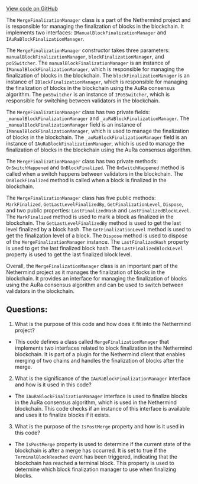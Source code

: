 [View code on GitHub](https://github.com/NethermindEth/nethermind/src/Nethermind/Nethermind.Merge.Plugin/MergeFinalizationManager.cs)

The `MergeFinalizationManager` class is a part of the Nethermind project and is responsible for managing the finalization of blocks in the blockchain. It implements two interfaces: `IManualBlockFinalizationManager` and `IAuRaBlockFinalizationManager`. 

The `MergeFinalizationManager` constructor takes three parameters: `manualBlockFinalizationManager`, `blockFinalizationManager`, and `poSSwitcher`. The `manualBlockFinalizationManager` is an instance of `IManualBlockFinalizationManager`, which is responsible for managing the finalization of blocks in the blockchain. The `blockFinalizationManager` is an instance of `IBlockFinalizationManager`, which is responsible for managing the finalization of blocks in the blockchain using the AuRa consensus algorithm. The `poSSwitcher` is an instance of `IPoSSwitcher`, which is responsible for switching between validators in the blockchain.

The `MergeFinalizationManager` class has two private fields: `_manualBlockFinalizationManager` and `_auRaBlockFinalizationManager`. The `_manualBlockFinalizationManager` field is an instance of `IManualBlockFinalizationManager`, which is used to manage the finalization of blocks in the blockchain. The `_auRaBlockFinalizationManager` field is an instance of `IAuRaBlockFinalizationManager`, which is used to manage the finalization of blocks in the blockchain using the AuRa consensus algorithm.

The `MergeFinalizationManager` class has two private methods: `OnSwitchHappened` and `OnBlockFinalized`. The `OnSwitchHappened` method is called when a switch happens between validators in the blockchain. The `OnBlockFinalized` method is called when a block is finalized in the blockchain.

The `MergeFinalizationManager` class has five public methods: `MarkFinalized`, `GetLastLevelFinalizedBy`, `GetFinalizationLevel`, `Dispose`, and two public properties: `LastFinalizedHash` and `LastFinalizedBlockLevel`. The `MarkFinalized` method is used to mark a block as finalized in the blockchain. The `GetLastLevelFinalizedBy` method is used to get the last level finalized by a block hash. The `GetFinalizationLevel` method is used to get the finalization level of a block. The `Dispose` method is used to dispose of the `MergeFinalizationManager` instance. The `LastFinalizedHash` property is used to get the last finalized block hash. The `LastFinalizedBlockLevel` property is used to get the last finalized block level.

Overall, the `MergeFinalizationManager` class is an important part of the Nethermind project as it manages the finalization of blocks in the blockchain. It provides an interface for managing the finalization of blocks using the AuRa consensus algorithm and can be used to switch between validators in the blockchain.
## Questions: 
 1. What is the purpose of this code and how does it fit into the Nethermind project?
- This code defines a class called `MergeFinalizationManager` that implements two interfaces related to block finalization in the Nethermind blockchain. It is part of a plugin for the Nethermind client that enables merging of two chains and handles the finalization of blocks after the merge.

2. What is the significance of the `IAuRaBlockFinalizationManager` interface and how is it used in this code?
- The `IAuRaBlockFinalizationManager` interface is used to finalize blocks in the AuRa consensus algorithm, which is used in the Nethermind blockchain. This code checks if an instance of this interface is available and uses it to finalize blocks if it exists.

3. What is the purpose of the `IsPostMerge` property and how is it used in this code?
- The `IsPostMerge` property is used to determine if the current state of the blockchain is after a merge has occurred. It is set to true if the `TerminalBlockReached` event has been triggered, indicating that the blockchain has reached a terminal block. This property is used to determine which block finalization manager to use when finalizing blocks.